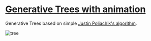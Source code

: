 # [Generative Trees with animation](https://flytaly.github.io/tree-branches/)


Generative Trees based on simple [Justin Poliachik's algorithm](https://justinpoliachik.com/posts/2021-09-13-generativetrees01/).


![tree](https://user-images.githubusercontent.com/1577569/204812395-659f44a8-d593-45d1-9a9c-da7709e999ac.png)

